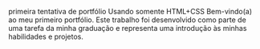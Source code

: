 primeira tentativa de portfólio Usando somente HTML+CSS
Bem-vindo(a) ao meu primeiro portfólio. Este trabalho foi desenvolvido como parte de uma tarefa da minha graduação e representa uma introdução às minhas habilidades e projetos.
